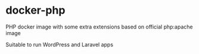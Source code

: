 # docker-php

PHP docker image with some extra extensions based on official php:apache image

Suitable to run WordPress and Laravel apps
